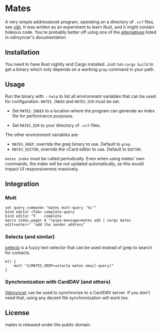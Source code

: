 # Mates

A very simple addressbook program, operating on a directory of ``.vcf`` files,
see [vdir](http://vdirsyncer.readthedocs.org/en/stable/vdir.html). It was
written as an experiment to learn Rust, and it might contain hideous code.
You're probably better off using one of the
[alternatives](http://vdirsyncer.readthedocs.org/en/stable/supported.html#client-applications)
listed in vdirsyncer's documentation.

## Installation

You need to have Rust nightly and Cargo installed. Just run ``cargo build`` to
get a binary which only depends on a working ``grep`` command in your path.


## Usage

Run the binary with ``--help`` to list all environment variables that can be
used for configuration. ``MATES_INDEX`` and ``MATES_DIR`` must be set.

- Set ``MATES_INDEX`` to a location where the program can generate an index
  file for performance purposes.

- Set ``MATES_DIR`` to your directory of ``.vcf``-files.

The other environment variables are:

- ``MATES_GREP``, override the grep binary to use. Default to ``grep``.
- ``MATES_EDITOR``, override the vCard editor to use. Default to ``EDITOR``.

``mates index`` must be called periodically. Even when using mates' own
commands, the index will be not updated automatically, as this would impact UI
responsiveness massively.


## Integration

### Mutt

    set query_command= "mates mutt-query '%s'"
    bind editor <Tab> complete-query
    bind editor ^T    complete
    macro index,pager A "<pipe-message>mates add | xargs mates edit<enter>" "add the sender address"

### Selecta (and similar)

[selecta](https://github.com/garybernhardt/selecta) is a fuzzy text selector
that can be used instead of grep to search for contacts.

    m() {
        mutt "$(MATES_GREP=selecta mates email-query)"
    }

### Synchronization with CardDAV (and others)

[Vdirsyncer](http://vdirsyncer.readthedocs.org/) can be used to synchronize to
a CardDAV server. If you don't need that, using any decent file synchronization
will work too.

## License

mates is released under the public domain.
